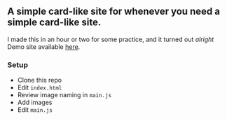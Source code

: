 ## A simple card-like site for whenever you need a simple card-like site.

I made this in an hour or two for some practice, and it turned out *alright*
Demo site available [here](https://pxy.pw/projects/card-site/).

### Setup

- Clone this repo
- Edit `index.html`
- Review image naming in `main.js`
- Add images
- Edit `main.js`
